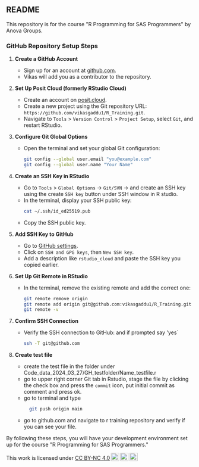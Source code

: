 ## README

This repository is for the course "R Programming for SAS Programmers" by Anova Groups.

### GitHub Repository Setup Steps

1. **Create a GitHub Account**
   - Sign up for an account at [github.com](https://github.com).
   - Vikas will add you as a contributor to the repository.

2. **Set Up Posit Cloud (formerly RStudio Cloud)**
   - Create an account on [posit.cloud](https://posit.cloud).
   - Create a new project using the Git repository URL: `https://github.com/vikasgaddu1/R_Training.git`.
   - Navigate to `Tools` > `Version Control` > `Project Setup`, select `Git`, and restart RStudio.

3. **Configure Git Global Options**
   - Open the terminal and set your global Git configuration:
     ```bash
     git config --global user.email "you@example.com"
     git config --global user.name "Your Name"
     ```

4. **Create an SSH Key in RStudio**
   - Go to `Tools` > `Global Options` -> `Git/SVN` -> and create an SSH key using the create `SSH key` button under SSH window in R studio.
   - In the terminal, display your SSH public key:
     ```bash
     cat ~/.ssh/id_ed25519.pub
     ```
   - Copy the SSH public key.

5. **Add SSH Key to GitHub**
   - Go to [GitHub settings](https://github.com/settings/keys).
   - Click on `SSH and GPG keys`, then `New SSH key`.
   - Add a description like `rstudio_cloud` and paste the SSH key you copied earlier.

6. **Set Up Git Remote in RStudio**
   - In the terminal, remove the existing remote and add the correct one:
     ```bash
     git remote remove origin
     git remote add origin git@github.com:vikasgaddu1/R_Training.git
     git remote -v
     ```

7. **Confirm SSH Connection**
   - Verify the SSH connection to GitHub: and if prompted say 'yes`
     ```bash
     ssh -T git@github.com 
     ```
8. **Create test file**
   - create the test file in the folder under Code_data_2024_03_27/GH_testfolder/Name_testfile.r
   - go to upper right corner Git tab in Rstudio, stage the file by clicking the check box and press the `commit` icon, put initial commit as comment and press ok.
   - go to terminal and type
     ```bash
       git push origin main
     ```
   - go to github.com and navigate to r training repository and verify if you can see your file.

By following these steps, you will have your development environment set up for the course "R Programming for SAS Programmers."

<p xmlns:cc="http://creativecommons.org/ns#">

This work is licensed under <a href="https://creativecommons.org/licenses/by-nc/4.0/?ref=chooser-v1" target="_blank" rel="license noopener noreferrer" style="display:inline-block;">CC BY-NC 4.0<img src="https://mirrors.creativecommons.org/presskit/icons/cc.svg?ref=chooser-v1" style="height:22px!important;margin-left:3px;vertical-align:text-bottom;"/><img src="https://mirrors.creativecommons.org/presskit/icons/by.svg?ref=chooser-v1" style="height:22px!important;margin-left:3px;vertical-align:text-bottom;"/><img src="https://mirrors.creativecommons.org/presskit/icons/nc.svg?ref=chooser-v1" style="height:22px!important;margin-left:3px;vertical-align:text-bottom;"/></a>

</p>
